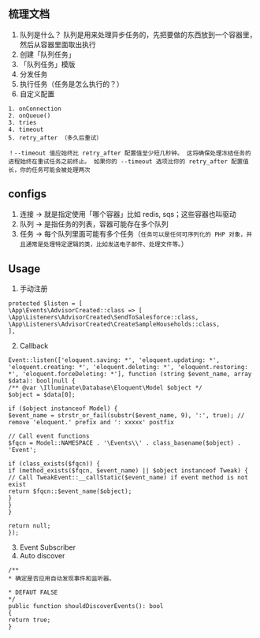 ## 梳理文档

1. 队列是什么？ 
   队列是用来处理异步任务的，先把要做的东西放到一个容器里，然后从容器里面取出执行
2. 创建「队列任务」
3. 「队列任务」模版
4. 分发任务
5. 执行任务（任务是怎么执行的？）
5. 自定义配置
```
1. onConnection
2. onQueue()
3. tries
4. timeout
5. retry_after （多久后重试）

！--timeout 值应始终比 retry_after 配置值至少短几秒钟。 这将确保处理冻结任务的进程始终在重试任务之前终止。 如果你的 --timeout 选项比你的 retry_after 配置值长，你的任务可能会被处理两次
```


## configs

1. 连接 -> 就是指定使用「哪个容器」比如 redis, sqs；这些容器也叫驱动
2. 队列 -> 是指任务的列表，容器可能存在多个队列
3. 任务 -> 每个队列里面可能有多个任务（`任务可以是任何可序列化的 PHP 对象，并且通常是处理特定逻辑的类，比如发送电子邮件、处理文件等。`）


## Usage

1. 手动注册
```
protected $listen = [
\App\Events\AdvisorCreated::class => [
\App\Listeners\AdvisorCreated\SendToSalesforce::class,
\App\Listeners\AdvisorCreated\CreateSampleHouseholds::class,
],
```
2. Callback
```
Event::listen(['eloquent.saving: *', 'eloquent.updating: *', 'eloquent.creating: *', 'eloquent.deleting: *', 'eloquent.restoring: *', 'eloquent.forceDeleting: *'], function (string $event_name, array $data): bool|null {
/** @var \Illuminate\Database\Eloquent\Model $object */
$object = $data[0];

if ($object instanceof Model) {
$event_name = strstr_or_fail(substr($event_name, 9), ':', true); // remove 'eloquent.' prefix and ': xxxxx' postfix

// Call event functions
$fqcn = Model::NAMESPACE . '\Events\\' . class_basename($object) . 'Event';

if (class_exists($fqcn)) {
if (method_exists($fqcn, $event_name) || $object instanceof Tweak) { // Call TweakEvent::__callStatic($event_name) if event method is not exist
return $fqcn::$event_name($object);
}
}
}

return null;
});
```
3. Event Subscriber
4. Auto discover
```
/**
* 确定是否应用自动发现事件和监听器。

* DEFAUT FALSE
*/
public function shouldDiscoverEvents(): bool
{
return true;
}
```
